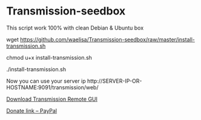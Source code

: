 # Transmission-seedbox
This script work 100% with clean Debian & Ubuntu box

wget https://github.com/waelisa/Transmission-seedbox/raw/master/install-transmission.sh

chmod u+x install-transmission.sh

./install-transmission.sh

Now you can use your server ip http://SERVER-IP-OR-HOSTNAME:9091/transmission/web/

<a href="https://sourceforge.net/projects/transgui/">Download Transmission Remote GUI</a>

[Donate link – PayPal](https://www.paypal.me/WaelIsa)
